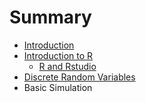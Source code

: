 # Summary

* [Introduction](README.md)
* [Introduction to R](introduction_to_r.md)
   * [R and Rstudio](r_and_rstudio.md)
* [Discrete Random Variables](discrete_random_variables.md)
* Basic Simulation

